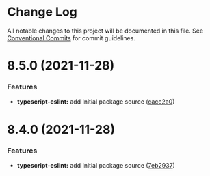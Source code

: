 # Change Log

All notable changes to this project will be documented in this file.
See [Conventional Commits](https://conventionalcommits.org) for commit guidelines.

# 8.5.0 (2021-11-28)


### Features

* **typescript-eslint:** add Initial package source ([cacc2a0](https://gitlab.com/adaliszk/node-toolbox/commit/cacc2a0b8481e53bc421819abb8097e2ee2709ff))





# 8.4.0 (2021-11-28)


### Features

* **typescript-eslint:** add Initial package source ([7eb2937](https://gitlab.com/adaliszk/node-toolbox/commit/7eb293781fc9d3652d352e760f568c4c878f7858))
